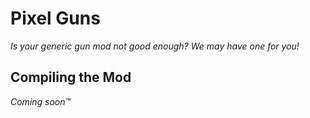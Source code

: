 # Pixel Guns
*Is your generic gun mod not good enough? We may have one for you!*

## Compiling the Mod
*Coming soon™️*
